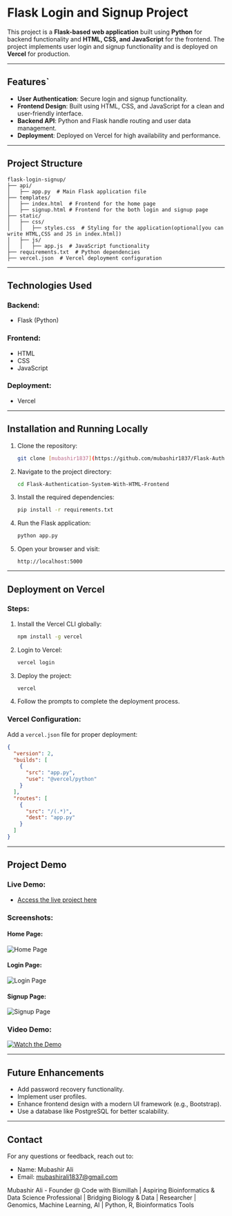 # Flask Login and Signup Project

This project is a **Flask-based web application** built using **Python** for backend functionality and **HTML, CSS, and JavaScript** for the frontend. The project implements user login and signup functionality and is deployed on **Vercel** for production.

---

## Features`

- **User Authentication**: Secure login and signup functionality.
- **Frontend Design**: Built using HTML, CSS, and JavaScript for a clean and user-friendly interface.
- **Backend API**: Python and Flask handle routing and user data management.
- **Deployment**: Deployed on Vercel for high availability and performance.

---

## Project Structure

```
flask-login-signup/
├── api/
│   ├── app.py  # Main Flask application file
├── templates/
│   ├── index.html  # Frontend for the home page
│   ├── signup.html # Frontend for the both login and signup page
├── static/
│   ├── css/
│   │   ├── styles.css  # Styling for the application(optional[you can write HTML,CSS and JS in index.html])
│   ├── js/
│   │   ├── app.js  # JavaScript functionality
├── requirements.txt  # Python dependencies
├── vercel.json  # Vercel deployment configuration
```

---

## Technologies Used

### Backend:
- Flask (Python)

### Frontend:
- HTML
- CSS
- JavaScript

### Deployment:
- Vercel

---

## Installation and Running Locally

1. Clone the repository:
   ```bash
   git clone [mubashir1837](https://github.com/mubashir1837/Flask-Authentication-System-With-HTML-Frontend.git)
   ```

2. Navigate to the project directory:
   ```bash
   cd Flask-Authentication-System-With-HTML-Frontend
   ```

3. Install the required dependencies:
   ```bash
   pip install -r requirements.txt
   ```

4. Run the Flask application:
   ```bash
   python app.py
   ```

5. Open your browser and visit:
   ```
   http://localhost:5000
   ```

---

## Deployment on Vercel

### Steps:
1. Install the Vercel CLI globally:
   ```bash
   npm install -g vercel
   ```

2. Login to Vercel:
   ```bash
   vercel login
   ```

3. Deploy the project:
   ```bash
   vercel
   ```

4. Follow the prompts to complete the deployment process.

### Vercel Configuration:
Add a `vercel.json` file for proper deployment:

```json
{
  "version": 2,
  "builds": [
    {
      "src": "app.py",
      "use": "@vercel/python"
    }
  ],
  "routes": [
    {
      "src": "/(.*)",
      "dest": "app.py"
    }
  ]
}
```

---

## Project Demo

### Live Demo:
- [Access the live project here](https://flask-login-signup.vercel.app/)

### Screenshots:
#### Home Page:
![Home Page](assets/home1.PNG)

#### Login Page:
![Login Page](assets/login.jpg)

#### Signup Page:
![Signup Page](assets/signup.jpg)

### Video Demo:
[![Watch the Demo](https://img.youtube.com/vi/2jNYjOZPXZA/maxresdefault.jpg)](https://www.youtube.com/watch?v=2jNYjOZPXZA)

---

## Future Enhancements
- Add password recovery functionality.
- Implement user profiles.
- Enhance frontend design with a modern UI framework (e.g., Bootstrap).
- Use a database like PostgreSQL for better scalability.

---


## Contact
For any questions or feedback, reach out to:
- Name: Mubashir Ali
- Email: mubashirali1837@gmail.com

Mubashir Ali - Founder @ Code with Bismillah | Aspiring Bioinformatics & Data Science Professional | Bridging Biology & Data | Researcher | Genomics, Machine Learning, AI | Python, R, Bioinformatics Tools

